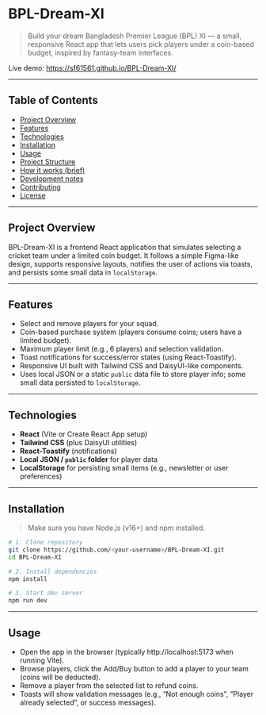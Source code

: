 # BPL-Dream-XI

> Build your dream Bangladesh Premier League (BPL) XI — a small, responsive React app that lets users pick players under a coin-based budget, inspired by fantasy-team interfaces.

Live demo: https://sf61561.github.io/BPL-Dream-XI/  

---

## Table of Contents

- [Project Overview](#project-overview)  
- [Features](#features)  
- [Technologies](#technologies)  
- [Installation](#installation)  
- [Usage](#usage)  
- [Project Structure](#project-structure)  
- [How it works (brief)](#how-it-works-brief)  
- [Development notes](#development-notes)  
- [Contributing](#contributing)  
- [License](#license)

---

## Project Overview

BPL-Dream-XI is a frontend React application that simulates selecting a cricket team under a limited coin budget. It follows a simple Figma-like design, supports responsive layouts, notifies the user of actions via toasts, and persists some small data in `localStorage`.

---

## Features

- Select and remove players for your squad.  
- Coin-based purchase system (players consume coins; users have a limited budget).  
- Maximum player limit (e.g., 6 players) and selection validation.  
- Toast notifications for success/error states (using React-Toastify).  
- Responsive UI built with Tailwind CSS and DaisyUI-like components.  
- Uses local JSON or a static `public` data file to store player info; some small data persisted to `localStorage`.

---

## Technologies

- **React** (Vite or Create React App setup)  
- **Tailwind CSS** (plus DaisyUI utilities)  
- **React-Toastify** (notifications)  
- **Local JSON / `public` folder** for player data  
- **LocalStorage** for persisting small items (e.g., newsletter or user preferences)

---

## Installation

> Make sure you have Node.js (v16+) and npm installed.

```bash
# 1. Clone repository
git clone https://github.com/<your-username>/BPL-Dream-XI.git
cd BPL-Dream-XI

# 2. Install dependencies
npm install

# 3. Start dev server
npm run dev

```

---

## Usage

- Open the app in the browser (typically http://localhost:5173 when running Vite).
- Browse players, click the Add/Buy button to add a player to your team (coins will be deducted).
- Remove a player from the selected list to refund coins.
- Toasts will show validation messages (e.g., “Not enough coins”, “Player already selected”, or success messages).